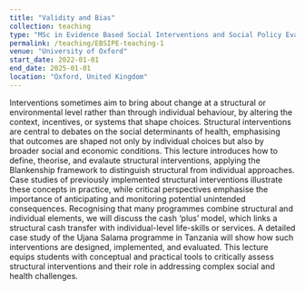 ```yaml
---
title: "Validity and Bias"
collection: teaching
type: "MSc in Evidence Based Social Interventions and Social Policy Evaluation"
permalink: /teaching/EBSIPE-teaching-1
venue: "University of Oxford"
start_date: 2022-01-01
end_date: 2025-01-01
location: "Oxford, United Kingdom"
---
```

Interventions sometimes aim to bring about change at a structural or environmental level rather than through individual behaviour, by altering the context, incentives, or systems that shape choices. Structural interventions are central to debates on the social determinants of health, emphasising that outcomes are shaped not only by individual choices but also by broader social and economic conditions.
This lecture introduces how to define, theorise, and evalaute structural interventions, applying the Blankenship framework to distinguish structural from individual approaches. Case studies of previously implemented structural interventions illustrate these concepts in practice, while critical perspectives emphasise the importance of anticipating and monitoring potential unintended consequences.
Recognising that many programmes combine structural and individual elements, we will discuss the cash ‘plus’ model, which links a structural cash transfer with individual-level life-skills or services. A detailed case study of the Ujana Salama programme in Tanzania will show how such interventions are designed, implemented, and evaluated.
This lecture equips students with conceptual and practical tools to critically assess structural interventions and their role in addressing complex social and health challenges. 
